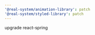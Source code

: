 ```yaml
---
'@real-system/animation-library': patch
'@real-system/styled-library': patch
---
```


upgrade react-spring
